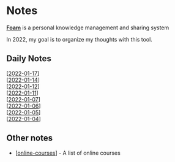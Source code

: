 # Notes

**[Foam](https://foambubble.github.io/foam/)** is a personal knowledge management and sharing system

In 2022, my goal is to organize my thoughts with this tool.

## Daily Notes

[[2022-01-17]]  
[[2022-01-14]]  
[[2022-01-12]]  
[[2022-01-11]]  
[[2022-01-07]]  
[[2022-01-06]]  
[[2022-01-05]]  
[[2022-01-04]]  

## Other notes

- [[online-courses]] - A list of online courses

[//begin]: # "Autogenerated link references for markdown compatibility"
[2022-01-17]: journal/2022-01-17 "Monday, January 17, 2022"
[2022-01-14]: journal/2022-01-14 "Friday, January 14, 2022"
[2022-01-12]: journal/2022-01-12 "Wednesday, January 12, 2022"
[2022-01-11]: journal/2022-01-11 "Tuesday, January 11, 2022"
[2022-01-07]: journal/2022-01-07 "Friday, January 7, 2022"
[2022-01-06]: journal/2022-01-06 "Thursday, January 6, 2022"
[2022-01-05]: journal/2022-01-05 "Wednesday, January 5, 2022"
[2022-01-04]: journal/2022-01-04 "Tuesday, January 4, 2022"
[online-courses]: notes/online-courses "Online Courses"
[//end]: # "Autogenerated link references"